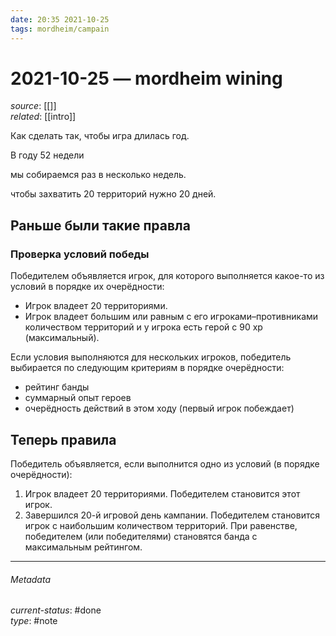 ```yaml
---
date: 20:35 2021-10-25
tags: mordheim/campain 
---
```


# 2021-10-25 — mordheim wining
*source*: [[]]  
*related*: [[intro]]  

Как сделать так, чтобы игра длилась год.

В году 52 недели

мы собираемся раз в несколько недель.

чтобы захватить 20 территорий нужно 20 дней.

## Раньше были такие правла

### Проверка условий победы

Победителем объявляется игрок, для которого выполняется какое-то из условий в порядке их очерёдности:

- Игрок владеет 20 территориями.
- Игрок владеет большим или равным с его игроками–противниками количеством территорий и у игрока есть герой с 90 xp (максимальный).

Если условия выполняются для нескольких игроков, победитель выбирается по следующим критериям в порядке очерёдности:

- рейтинг банды
- суммарный опыт героев
- очерёдность действий в этом ходу (первый игрок побеждает)

## Теперь правила

Победитель объявляется, если выполнится одно из условий (в порядке очерёдности):

1. Игрок владеет 20 территориями. Победителем становится этот игрок.
2. Завершился 20-й игровой день кампании. Победителем становится игрок с наибольшим количеством территорий. При равенстве, победителем (или победителями) становятся банда с максимальным рейтингом.

---

###### Metadata

*current-status*: #done  
*type*: #note